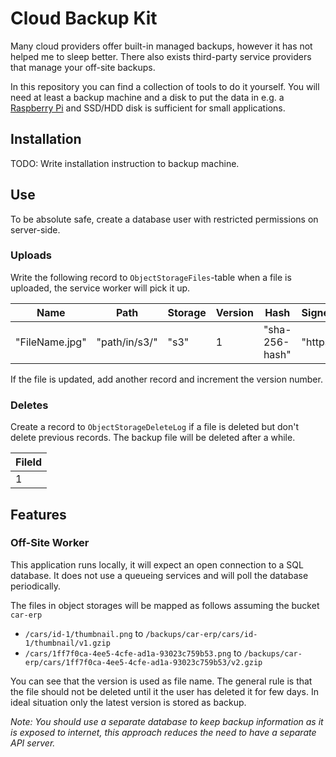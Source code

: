 # Cloud Backup Kit

Many cloud providers offer built-in managed backups, however it has not helped me to sleep better.
There also exists third-party service providers that manage your off-site backups.

In this repository you can find a collection of tools to do it yourself.
You will need at least a backup machine and a disk to put the data in e.g.
a [Raspberry Pi](https://www.raspberrypi.com/) and SSD/HDD disk is sufficient for small applications.

## Installation

TODO: Write installation instruction to backup machine.

## Use

To be absolute safe, create a database user with restricted permissions on server-side.

### Uploads

Write the following record to `ObjectStorageFiles`-table  when a file is uploaded, the service worker will pick it up.

| Name           | Path          | Storage  | Version | Hash           | SignedDownloadUrl |
|----------------|---------------|----------|---------|----------------|-------------------|
| "FileName.jpg" | "path/in/s3/" | "s3"     | 1       | "sha-256-hash" | "https://...."    |

If the file is updated, add another record and increment the version number.

### Deletes

Create a record to `ObjectStorageDeleteLog` if a file is deleted but don't delete previous records.
The backup file will be deleted after a while.

| FileId |
|--------|
| 1      |


## Features

### Off-Site Worker

This application runs locally, it will expect an open connection to a SQL database.
It does not use a queueing services and will poll the database periodically.

The files in object storages will be mapped as follows assuming the bucket `car-erp`

- `/cars/id-1/thumbnail.png` to `/backups/car-erp/cars/id-1/thumbnail/v1.gzip`
- `/cars/1ff7f0ca-4ee5-4cfe-ad1a-93023c759b53.png` to `/backups/car-erp/cars/1ff7f0ca-4ee5-4cfe-ad1a-93023c759b53/v2.gzip`

You can see that the version is used as file name.
The general rule is that the file should not be deleted until it the user has deleted it for few days.
In ideal situation only the latest version is stored as backup.

_Note: You should use a separate database to keep backup information as it is exposed to internet, this approach reduces
the need to have a separate API server._
